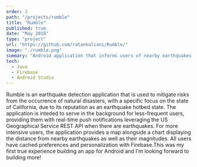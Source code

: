 ```yaml
---
order: 2
path: "/projects/rumble"
title: "Rumble"
published: true
date: "May 2018"
type: "project"
url: "https://github.com/ratankaliani/Rumble/"
image: "./rumble.png"
summary: "Android application that informs users of nearby earthquakes via real-time push notifications"
tech:
  - Java
  - Firebase
  - Android Studio
---
```


Rumble is an earthquake detection application that is used to mitigate risks from the occurrence of natural disasters, with a specific focus on the state of California, due to its reputation as an earthquake hotbed state. The application is inteded to serve in the background for less-frequent users, providing them with real-time push notifications leveraging the US Geographical Service REST API when there are earthquakes. For more intensive users, the application provides a map alongside a chart displaying the distance from nearby earthquakes as well as their magnitudes. All users have cached preferences and personalization with Firebase.This was my first true experience building an app for Android and I'm looking forward to building more!
